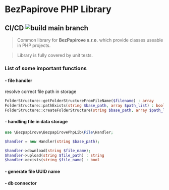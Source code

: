 # BezPapirove PHP Library

## CI/CD ![build main branch](https://github.com/BezPapirove/bezpapirove_php_lib/actions/workflows/php.yml/badge.svg?branch=main)

> Common library for **BezPapirove s.r.o.** which provide classes useable in PHP projects.  

> Library is fully covered by unit tests.


### List of some important functions 

#### - file handler

resolve correct file path in storage

```php
FolderStructure::getFolderStructureFromFileName($filename) : array
FolderStructure::pathExists(string $base_path, array $path_list) : bool
FolderStructure::createFolderStructure(string $base_path, array $path_list) : bool
```

#### - handling file in data storage

```php
use \Bezpapirove\BezpapirovePhpLib\File\Handler;

$handler = new Handler(string $base_path);

$handler->download(string $file_name);
$handler->upload(string $file_path) : string
$handler->exists(string $file_name) : bool
```

#### - generate file UUID name

#### - db connector
